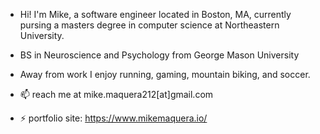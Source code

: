 

- Hi! I'm Mike, a software engineer located in Boston, MA, currently pursing a masters degree in computer science at Northeastern University.

- BS in Neuroscience and Psychology from George Mason University
- Away from work I enjoy running, gaming, mountain biking, and soccer.

- 📫 reach me at mike.maquera212[at]gmail.com

- ⚡ portfolio site: https://www.mikemaquera.io/





<!--
**mmaquer2/mmaquer2** is a ✨ _special_ ✨ repository because its `README.md` (this file) appears on your GitHub profile.

Here are some ideas to get you started:

- 🔭 I’m currently working on ...
- 🌱 I’m currently learning ...
- 👯 I’m looking to collaborate on ...
- 🤔 I’m looking for help with ...
- 💬 Ask me about ...
- 📫 How to reach me: ...
- 😄 Pronouns: ...
- ⚡ Fun fact: ...
-->
